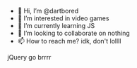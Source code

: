 - 👋 Hi, I’m @dartbored
- 👀 I’m interested in video games
- 🌱 I’m currently learning JS
- 💞️ I’m looking to collaborate on nothing
- 📫 How to reach me? idk, don't lollll

jQuery go brrrr

<!---
dartbored/dartbored is a ✨ special ✨ repository because its `README.md` (this file) appears on your GitHub profile.
You can click the Preview link to take a look at your changes.
--->
